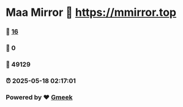 # Maa Mirror :link: https://mmirror.top 
### :page_facing_up: [16](https://mmirror.top/tag.html) 
### :speech_balloon: 0 
### :hibiscus: 49129 
### :alarm_clock: 2025-05-18 02:17:01 
### Powered by :heart: [Gmeek](https://github.com/Meekdai/Gmeek)
